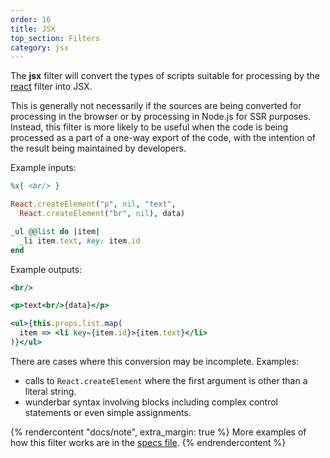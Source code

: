 ```yaml
---
order: 16
title: JSX
top_section: Filters
category: jsx
---
```


The **jsx** filter will convert the types of scripts suitable for processing
by the [react](react) filter into JSX.

This is generally not necessarily if the sources are being converted for
processing in the browser or by processing in Node.js for SSR purposes.
Instead, this filter is more likely to be useful when the code is being
processed as a part of a one-way export of the code, with the intention of the
result being maintained by developers.

Example inputs:

```ruby
%x{ <br/> }

React.createElement("p", nil, "text", 
  React.createElement("br", nil), data)

_ul @@list do |item|
  _li item.text, key: item.id
end
```

Example outputs:

```jsx
<br/>

<p>text<br/>{data}</p>

<ul>{this.props.list.map(
  item => <li key={item.id}>{item.text}</li>
)}</ul>
```

There are cases where this conversion may be incomplete.  Examples:

 * calls to `React.createElement` where the first argument is other
   than a literal string.
 * wunderbar syntax involving blocks including complex control
   statements or even simple assignments.

{% rendercontent "docs/note", extra_margin: true %}
More examples of how this filter works are in the [specs file](https://github.com/ruby2js/ruby2js/blob/master/spec/jsx_spec.rb).
{% endrendercontent %}
